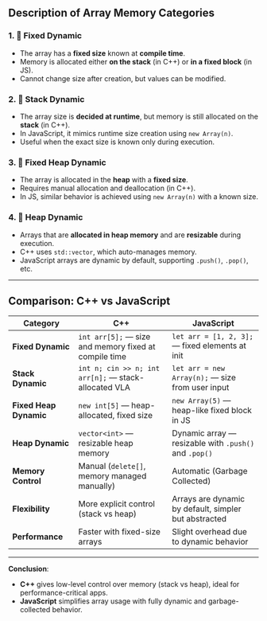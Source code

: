 
## Description of Array Memory Categories

### 1. 🔹 **Fixed Dynamic**
- The array has a **fixed size** known at **compile time**.
- Memory is allocated either **on the stack** (in C++) or **in a fixed block** (in JS).
- Cannot change size after creation, but values can be modified.

### 2. 🔹 **Stack Dynamic**
- The array size is **decided at runtime**, but memory is still allocated on the **stack** (in C++).
- In JavaScript, it mimics runtime size creation using `new Array(n)`.
- Useful when the exact size is known only during execution.

### 3. 🔹 **Fixed Heap Dynamic**
- The array is allocated in the **heap** with a **fixed size**.
- Requires manual allocation and deallocation (in C++).
- In JS, similar behavior is achieved using `new Array(n)` with a known size.

### 4. 🔹 **Heap Dynamic**
- Arrays that are **allocated in heap memory** and are **resizable** during execution.
- C++ uses `std::vector`, which auto-manages memory.
- JavaScript arrays are dynamic by default, supporting `.push()`, `.pop()`, etc.

---

## Comparison: C++ vs JavaScript

| Category             | C++                                                   | JavaScript                                              |
|----------------------|--------------------------------------------------------|---------------------------------------------------------|
| **Fixed Dynamic**     | `int arr[5];` — size and memory fixed at compile time | `let arr = [1, 2, 3];` — fixed elements at init           |
| **Stack Dynamic**     | `int n; cin >> n; int arr[n];` — stack-allocated VLA  | `let arr = new Array(n);` — size from user input          |
| **Fixed Heap Dynamic**| `new int[5]` — heap-allocated, fixed size             | `new Array(5)` — heap-like fixed block in JS              |
| **Heap Dynamic**      | `vector<int>` — resizable heap memory                | Dynamic array — resizable with `.push()` and `.pop()`    |
| **Memory Control**    | Manual (`delete[]`, memory managed manually)          | Automatic (Garbage Collected)                            |
| **Flexibility**       | More explicit control (stack vs heap)                 | Arrays are dynamic by default, simpler but abstracted    |
| **Performance**       | Faster with fixed-size arrays                         | Slight overhead due to dynamic behavior                  |

---

**Conclusion**:
- **C++** gives low-level control over memory (stack vs heap), ideal for performance-critical apps.
- **JavaScript** simplifies array usage with fully dynamic and garbage-collected behavior.
